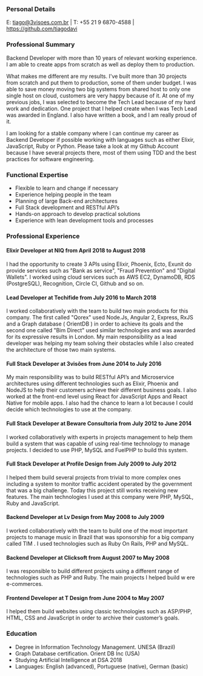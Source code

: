 ### Personal Details

E: tiago@3visoes.com.br  | T: +55 21 9 6870-4588 | https://github.com/tiagodavi

### Professional Summary

Backend Developer with more than 10 years of relevant working experience. I am able to create apps from scratch as well as deploy them to production.

What makes me different are my results. I've built more than 30 projects from scratch and put them to production, some of them under budget. I was able to save money moving two big systems from shared host to only one single host on cloud, customers are very happy because of it. At one of my previous jobs, I was selected to become the Tech Lead because of my hard work and dedication. One project that I helped create when I was Tech Lead was awarded in England. I also have written a book, and I am really proud of it.

I am looking for a stable company where I can continue my career as Backend Developer if possible working with languages such as either Elixir, JavaScript, Ruby or Python. Please take a look at my Github Account because I have several projects there, most of them using TDD and the best practices for software engineering.

### Functional Expertise

- Flexible to learn and change if necessary
- Experience helping people in the team
- Planning of large Back-end architectures
- Full Stack development and RESTful  API’s
- Hands-on approach to develop practical solutions
- Experience with lean development tools and processes

### Professional Experience

#### Elixir Developer at NIQ from April 2018 to August 2018

I had the opportunity to create 3 APIs using Elixir, Phoenix, Ecto, Exunit do provide services such as "Bank as service", "Fraud Prevention" and "Digital Wallets". I worked using cloud services such as AWS EC2, DynamoDB, RDS (PostgreSQL), Recognition, Circle CI, Github and so on.

#### Lead Developer at Techifide from July 2016 to March 2018

I worked collaboratively with the team to build two main products for this company. The first called "Qorex" used Node.Js, Angular 2, Express, RxJS and a Graph database ( OrientDB ) in order to achieve its goals and the second one called "Bim Direct" used similar technologies and was  awarded for its expressive results in London. My main responsibility as a lead developer was helping my team solving their obstacles while I also created the architecture of those two main systems.

#### Full Stack Developer at 3visões from June 2014 to July 2016

My main responsibility was to build RESTful API’s and Microservice architectures using different technologies such as Elixir, Phoenix and NodeJS to help their customers achieve their different business goals. I also worked at the front-end level using React for JavaScript Apps and React Native for mobile apps. I also had the chance to learn a lot because I could decide which technologies to use at the company.

#### Full Stack Developer at Beware Consultoria from July 2012 to June 2014

I worked collaboratively with experts in projects management to help them build a system that was capable of using real-time technology to manage projects. I decided to use PHP, MySQL and  FuelPHP  to build this system.

#### Full Stack Developer at Profile Design from July 2009 to July 2012

I helped them build several projects from trivial to more complex ones including a system to monitor traffic accident operated by the government that was a big challenge. Today this project still works receiving new features. The main technologies I used at this company were PHP, MySQL, Ruby and  JavaScript.

#### Backend Developer at Lv Design from May 2008 to July 2009

I worked  collaboratively with the team to  build one of the most important projects to manage music in Brazil that was sponsorship for a big company called  TIM . I used technologies such as Ruby On Rails, PHP and MySQL.

#### Backend Developer at Clicksoft from August 2007 to May 2008

I was responsible to build different projects using a different range of technologies such as PHP and Ruby. The main projects  I helped build w  ere e-commerces.

#### Frontend Developer at T Design from June 2004 to May 2007

I helped them build websites using classic technologies such as ASP/PHP, HTML, CSS and JavaScript in order to archive their customer’s goals.

### Education
- Degree in Information Technology Management. UNESA (Brazil)
- Graph Database certification. Orient DB Inc (USA)
- Studying Artificial Intelligence at DSA 2018
- Languages: English (advanced), Portuguese (native), German (basic)
